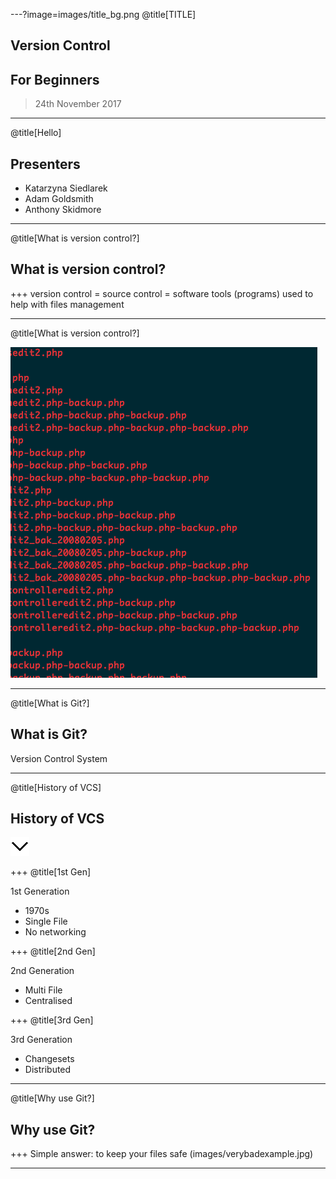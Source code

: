 ---?image=images/title_bg.png
@title[TITLE]
## Version Control
## For Beginners
> 24th November 2017

---
@title[Hello]

## Presenters

* Katarzyna Siedlarek
* Adam Goldsmith
* Anthony Skidmore

---
@title[What is version control?]

## What is version control?

+++
version control = source control = software tools (programs) used to help with files management

---
@title[What is version control?]

![Without-vs](images/without-vs.png)

---

@title[What is Git?]

## What is Git?

Version Control System

---
@title[History of VCS]

## History of VCS

![Down Key](images/down.png)

+++
@title[1st Gen]

1st Generation
* 1970s
* Single File
* No networking

+++
@title[2nd Gen]

2nd Generation
* Multi File
* Centralised

+++
@title[3rd Gen]

3rd Generation
* Changesets
* Distributed

---
@title[Why use Git?]

## Why use Git?
+++
Simple answer: to keep your files safe
(images/verybadexample.jpg)

---

